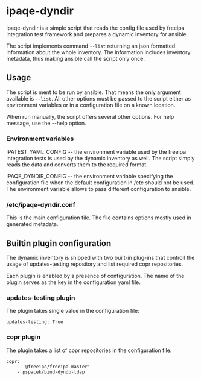 # ipaqe-dyndir

ipaqe-dyndir is a simple script that reads the config file
used by freeipa integration test framework and prepares
a dynamic inventory for ansible.

The script implements command `--list` returning an
json formatted information about the whole inventory.
The information includes inventory metadata, thus making
ansible call the script only once.


## Usage

The script is ment to be run by ansible. That means the only argument
available is `--list`. All other options must be passed to the script
either as environment variables or in a configuration file on a known
location.

When run manually, the script offers several other options.
For help message, use the --help option.

### Environment variables
IPATEST_YAML_CONFIG -- the environment variable used by the freeipa integration
tests is used by the dynamic inventory as well. The script simply reads the
data and converts them to the required format.

IPAQE_DYNDIR_CONFIG -- the environment variable specifying the configuration
file when the default configuration in /etc should not be used.
The environment variable allows to pass different configuration
to ansible.

### /etc/ipaqe-dyndir.conf
This is the main configuration file. The file contains options
mostly used in generated metadata.

## Builtin plugin configuration

The dynamic inventory is shipped with two built-in plug-ins that
controll the usage of updates-testing repository and list required
copr repositories.

Each plugin is enabled by a presence of configuration. The name
of the plugin serves as the key in the configuration yaml file.

### updates-testing plugin

The plugin takes single value in the configuration file:


    updates-testing: True

### copr plugin

The plugin takes a list of copr repositories in the configuration file.

    copr:
        - '@freeipa/freeipa-master'
        - pspacek/bind-dyndb-ldap
